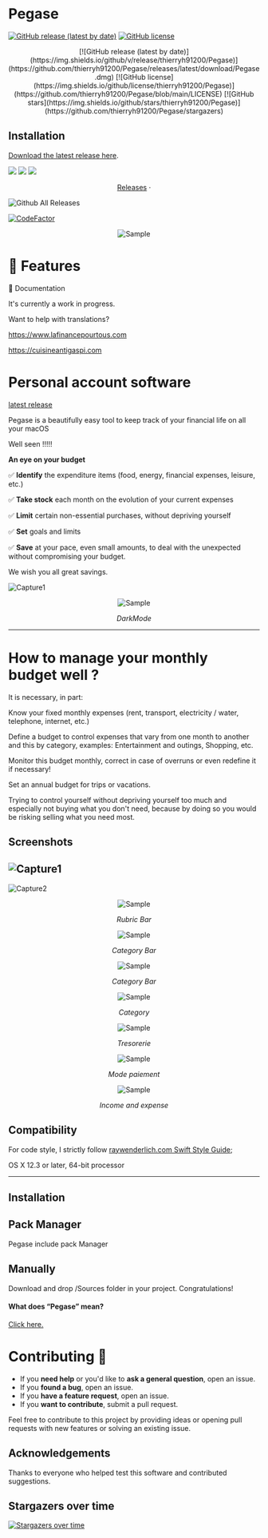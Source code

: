 


Pegase
======================



[![GitHub release (latest by date)](https://img.shields.io/github/v/release/thierryh91200/Pegase)](https://github.com/thierryh91200/Pegase/releases/latest/download/Pegase.dmg)
[![GitHub license](https://img.shields.io/github/license/thierryh91200/Pegase)](https://github.com/thierryh91200/Pegase/blob/main/LICENSE)


<p align="center">
[![GitHub release (latest by date)](https://img.shields.io/github/v/release/thierryh91200/Pegase)](https://github.com/thierryh91200/Pegase/releases/latest/download/Pegase.dmg)
[![GitHub license](https://img.shields.io/github/license/thierryh91200/Pegase)](https://github.com/thierryh91200/Pegase/blob/main/LICENSE)
[![GitHub stars](https://img.shields.io/github/stars/thierryh91200/Pegase)](https://github.com/thierryh91200/Pegase/stargazers)
</p>

## Installation

[Download the latest release here](https://github.com/thierryh91200/Pegase/releases/latest/download/Pegase.dmg).



<img src="https://img.shields.io/badge/Swift-5.6-orange.svg" />
<img src="https://img.shields.io/badge/License-Apache-lightgrey" />
<img src="https://img.shields.io/badge/platforms-mac-brightgreen.svg?style=flat" />

<p align="center">
<a href="https://github.com/thierryh91200/Pegase/releases">Releases</a> ·
</p>


![Github All Releases](https://img.shields.io/github/downloads/thierryH91200/pegase/total.svg)
</p>

[![CodeFactor](https://www.codefactor.io/repository/github/thierryh91200/Pegase/badge)](https://www.codefactor.io/repository/github/thierryH91200/pegase)




<p align="center">
<img src="Doc/Pegase.png" alt="Sample">
<p align="center">
<em></em>
</p>
</p>

# 🎉 Features

 📒 Documentation
 
 It's currently a work in progress.
 
 Want to help with translations?
 
 https://www.lafinancepourtous.com
 
 https://cuisineantigaspi.com
 
# Personal account software

[latest release](https://github.com/thierryh91200/Pegase/releases/latest)

Pegase is a beautifully easy tool to keep track of your financial life on all your macOS 

Well seen !!!!!

**An eye on your budget**

:white_check_mark: **Identify** the expenditure items (food, energy, financial expenses, leisure, etc.)

:white_check_mark: **Take stock** each month on the evolution of your current expenses

:white_check_mark: **Limit** certain non-essential purchases, without depriving yourself

:white_check_mark: **Set** goals and limits

:white_check_mark: **Save** at your pace, even small amounts, to deal with the unexpected without compromising your budget.


We wish you all great savings.

![Capture1](Doc/Capture1.png)

<p align="center">
<img src="Doc/Capture10.png" alt="Sample">
<p align="center">
<em>DarkMode</em> 
</p>
</p>


---
#  How to manage your monthly budget well ?


It is necessary, in part:

Know your fixed monthly expenses (rent, transport, electricity / water, telephone, internet, etc.)

Define a budget to control expenses that vary from one month to another and this by category, examples: Entertainment and outings, Shopping, etc.

Monitor this budget monthly, correct in case of overruns or even redefine it if necessary!

Set an annual budget for trips or vacations.

Trying to control yourself without depriving yourself too much and especially not buying what you don't need, because by doing so you would be risking selling what you need most.


## Screenshots


![Capture1](Doc/Capture1.png)
-----
![Capture2](Doc/Capture2.png)

<p align="center">
<img src="Doc/Capture3.png" alt="Sample">
<p align="center">
<em>Rubric Bar</em>
</p>
</p>

<p align="center">
<img src="Doc/Capture4.png" alt="Sample">
<p align="center">
<em>Category Bar</em>
</p>
</p>

<p align="center">
<img src="Doc/Capture5.png" alt="Sample">
<p align="center">
<em>Category Bar</em>
</p>
</p>

<p align="center">
<img src="Doc/Capture6.png" alt="Sample">
<p align="center">
<em>Category</em>
</p>
</p>

<p align="center">
<img src="Doc/Capture7.png" alt="Sample">
<p align="center">
<em>Tresorerie</em>
</p>
</p>

<p align="center">
<img src="Doc/Capture8.png" alt="Sample">
<p align="center">
<em>Mode paiement</em>
</p>
</p>

<p align="center">
<img src="Doc/Capture9.png" alt="Sample">
<p align="center">
<em>Income and expense</em>
</p>
</p>



## Compatibility

For code style, I strictly follow [raywenderlich.com Swift Style Guide](https://github.com/raywenderlich/swift-style-guide);


OS X 12.3 or later, 64-bit processor

---
## Installation

## Pack Manager
Pegase include pack Manager

## Manually
Download and drop /Sources folder in your project.
Congratulations!

#### What does “Pegase” mean?

[Click here.](http://letmegooglethat.com/?q=define+pegase)


# Contributing 🙌

- If you **need help** or you'd like to **ask a general question**, open an issue.
- If you **found a bug**, open an issue.
- If you **have a feature request**, open an issue.
- If you **want to contribute**, submit a pull request.


Feel free to contribute to this project by providing ideas or opening pull requests with new features or solving an existing issue.

## Acknowledgements

Thanks to everyone who helped test this software and contributed suggestions.


## Stargazers over time

[![Stargazers over time](https://starchart.cc/thierryH91200/Pegase.svg)](https://starchart.cc/thierryH91200/Pegase)
